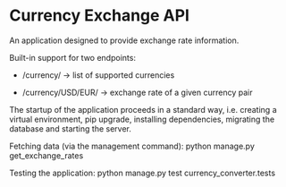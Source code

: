 # Currency Exchange API

An application designed to provide exchange rate information. 

Built-in support for two endpoints:

* /currency/ -> list of supported currencies

* /currency/USD/EUR/ -> exchange rate of a given currency pair

The startup of the application proceeds in a standard way, i.e. creating a virtual environment, pip upgrade, installing dependencies, migrating the database and starting the server.

Fetching data (via the management command): python manage.py get_exchange_rates

Testing the application: python manage.py test currency_converter.tests
